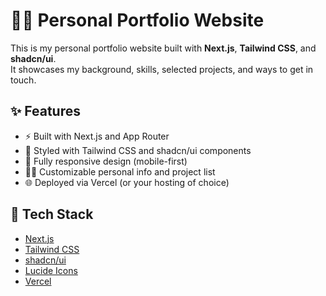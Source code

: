 # 🧑‍💼 Personal Portfolio Website

This is my personal portfolio website built with **Next.js**, **Tailwind CSS**, and **shadcn/ui**.  
It showcases my background, skills, selected projects, and ways to get in touch.

## ✨ Features

- ⚡️ Built with Next.js and App Router
- 💅 Styled with Tailwind CSS and shadcn/ui components
- 📱 Fully responsive design (mobile-first)
- 🧑‍🎨 Customizable personal info and project list
- 🌐 Deployed via Vercel (or your hosting of choice)

## 🧱 Tech Stack

- [Next.js](https://nextjs.org/)
- [Tailwind CSS](https://tailwindcss.com/)
- [shadcn/ui](https://ui.shadcn.com/)
- [Lucide Icons](https://lucide.dev/)
- [Vercel](https://vercel.com/)
